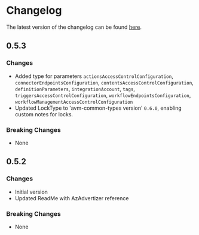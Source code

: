 # Changelog

The latest version of the changelog can be found [here](https://github.com/Azure/bicep-registry-modules/blob/main/avm/res/logic/workflow/CHANGELOG.md).

## 0.5.3

### Changes

- Added type for parameters `actionsAccessControlConfiguration`, `connectorEndpointsConfiguration`, `contentsAccessControlConfiguration`, `definitionParameters`, `integrationAccount`, `tags`, `triggersAccessControlConfiguration`, `workflowEndpointsConfiguration`, `workflowManagementAccessControlConfiguration`
- Updated LockType to 'avm-common-types version' `0.6.0`, enabling custom notes for locks.

### Breaking Changes

- None

## 0.5.2

### Changes

- Initial version
- Updated ReadMe with AzAdvertizer reference

### Breaking Changes

- None
